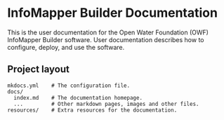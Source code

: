 # InfoMapper Builder Documentation #

This is the user documentation for the Open Water Foundation (OWF) InfoMapper Builder
software. User documentation describes how to configure, deploy, and use the software.

## Project layout

    mkdocs.yml    # The configuration file.
    docs/
      index.md    # The documentation homepage.
      ...         # Other markdown pages, images and other files.
    resources/    # Extra resources for the documentation.